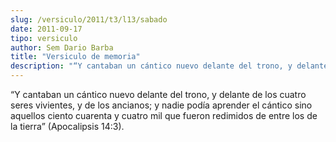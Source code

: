 ```yaml
---
slug: /versiculo/2011/t3/l13/sabado
date: 2011-09-17
tipo: versiculo
author: Sem Dario Barba
title: "Versiculo de memoria"
description: "“Y cantaban un cántico nuevo delante del trono, y delante de los cuatro seres  vivientes, y de los ancianos; y nadie podía aprender el cántico sino aquellos  ciento cuarenta y cuatro mil que fueron redimidos de entre los de la tierra”  (Apocalipsis 14:3)."
---
```


“Y cantaban un cántico nuevo delante del trono, y delante de los cuatro seres vivientes, y de los ancianos; y nadie podía aprender el cántico sino aquellos ciento cuarenta y cuatro mil que fueron redimidos de entre los de la tierra” (Apocalipsis 14:3).
